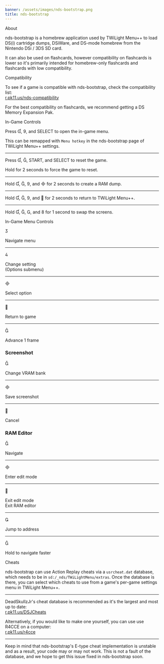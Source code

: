 ```yaml
---
banner: /assets/images/nds-bootstrap.png
title: nds-bootstrap
---
```


<div id="about" class="section-title">About</div>
<div class="section-body">
	<p>
		nds-bootstrap is a homebrew application used by TWiLight Menu++ to load DS(i) cartridge dumps, DSiWare, and DS-mode homebrew from the Nintendo DSi / 3DS SD card.
	</p>
	<p>
		It can also be used on flashcards, however compatibility on flashcards is lower so it's primarily intended for homebrew-only flashcards and flashcards with low compatibility.
	</p>
</div>

<div id="compatibility" class="section-title">Compatibility</div>
<div class="section-body">
	<p>
		To see if a game is compatible with nds-bootstrap, check the compatibility list:<br><a href="https://r.pk11.us/nds-compatibility">r.pk11.us/nds-compatibility</a>
	</p>
	<p>
		For the best compatibility on flashcards, we recommend getting a DS Memory Expansion Pak.
	</p>
</div>

<div id="controls" class="section-title">In-Game Controls</div>
<div class="section-body">
	<p>
		Press &#xE004;, &#xE07A;, and SELECT to open the in-game menu.
	</p>
	<p>
		This can be remapped with <code>Menu hotkey</code> in the nds-bootstrap page of TWiLight Menu++ settings.
	</p>
	<hr>
	<p>
		Press &#xE004;, &#xE005;, START, and SELECT to reset the game.
	</p>
	<p>
		Hold for 2 seconds to force the game to reset.
	</p>
	<hr>
	<p>
		Hold &#xE004;, &#xE005;, &#xE07A;, and &#xE000; for 2 seconds to create a RAM dump.
	</p>
	<hr>
	<p>
		Hold &#xE004;, &#xE005;, &#xE07A;, and &#xE001; for 2 seconds to return to TWiLight Menu++.
	</p>
	<hr>
	<p>
		Hold &#xE004;, &#xE005;, &#xE002;, and &#xE079; for 1 second to swap the screens.
	</p>
</div>

<div id="menu-controls" class="section-title">In-Game Menu Controls</div>
<div class="section-body">
	<div class="button-action-group">
		<p class="button-action button">&#xE07D;</p>
		<p class="button-action-text">Navigate menu</p>
	</div>
	<hr>
	<div class="button-action-group">
		<p class="button-action button">&#xE07E;</p>
		<p class="button-action-text">Change setting<br>(Options submenu)</p>
	</div>
	<hr>
	<div class="button-action-group">
		<p class="button-action button">&#xE000;</p>
		<p class="button-action-text">Select option</p>
	</div>
	<hr>
	<div class="button-action-group">
		<p class="button-action button">&#xE001;</p>
		<p class="button-action-text">Return to game</p>
	</div>
	<hr>
	<div class="button-action-group">
		<p class="button-action button">&#xE005;</p>
		<p class="button-action-text">Advance 1 frame</p>
	</div>
	<h3>Screenshot</h3>
	<div class="button-action-group">
		<p class="button-action button">&#xE006;</p>
		<p class="button-action-text">Change VRAM bank</p>
	</div>
	<hr>
	<div class="button-action-group">
		<p class="button-action button">&#xE000;</p>
		<p class="button-action-text">Save screenshot</p>
	</div>
	<hr>
	<div class="button-action-group">
		<p class="button-action button">&#xE001;</p>
		<p class="button-action-text">Cancel</p>
	</div>
	<h3>RAM Editor</h3>
	<div class="button-action-group">
		<p class="button-action button">&#xE006;</p>
		<p class="button-action-text">Navigate</p>
	</div>
	<hr>
	<div class="button-action-group">
		<p class="button-action button">&#xE000;</p>
		<p class="button-action-text">Enter edit mode</p>
	</div>
	<hr>
	<div class="button-action-group">
		<p class="button-action button">&#xE001;</p>
		<p class="button-action-text">Exit edit mode<br>Exit RAM editor</p>
	</div>
	<hr>
	<div class="button-action-group">
		<p class="button-action button">&#xE003;</p>
		<p class="button-action-text">Jump to address</p>
	</div>
	<hr>
	<div class="button-action-group">
		<p class="button-action button">&#xE005;</p>
		<p class="button-action-text">Hold to navigate faster</p>
	</div>
</div>

<div id="cheats" class="section-title">Cheats</div>
<div class="section-body">
	<p>
		nds-bootstrap can use Action Replay cheats via a <code>usrcheat.dat</code> database, which needs to be in <code>sd:/_nds/TWiLightMenu/extras</code>. Once the database is there, you can select which cheats to use from a game's per-game settings menu in TWiLight Menu++.
	</p>
	<hr>
	<p>
		DeadSkullzJr's cheat database is recommended as it's the largest and most up to date:<br><a href="https://r.pk11.us/DSJCheats">r.pk11.us/DSJCheats</a>
	</p>
	<p>
		Alternatively, if you would like to make one yourself, you can use use R4CCE on a computer:<br><a href="https://r.pk11.us/r4cce">r.pk11.us/r4cce</a>
	</p>
	<hr>
	<p>
		Keep in mind that nds-bootstrap's E-type cheat implementation is unstable and as a result, your code may or may not work. This is not a fault of the database, and we hope to get this issue fixed in nds-bootstrap soon.
	</p>
</div>
